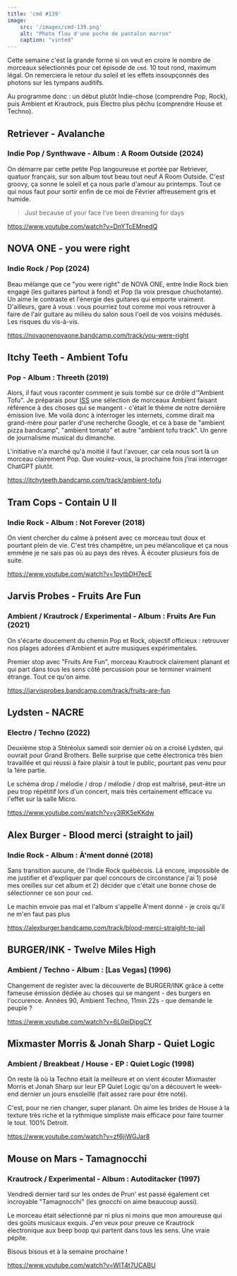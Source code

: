 ```yaml
---
title: 'cmd #139'
image:  
    src: '/images/cmd-139.png'
    alt: "Photo flou d'une poche de pantalon marron" 
    caption: "vinted"
---
```


Cette semaine c'est la grande forme si on veut en croire le nombre de morceaux sélectionnés pour cet épisode de `cmd`. 10 tout rond, maximum légal. On remerciera le retour du soleil et les effets insoupçonnés des photons sur les tympans auditifs.

Au programme donc : un début plutôt Indie-chose (comprendre Pop, Rock), puis Ambient et Krautrock, puis Électro plus pêchu (comprendre House et Techno).

## Retriever - Avalanche 
### Indie Pop / Synthwave - Album : A Room Outside (2024)

On démarre par cette petite Pop langoureuse et portée par Retriever, quatuor français, sur son album tout beau tout neuf A Room Outside.
C'est groovy, ça sonne le soleil et ça nous parle d'amour au printemps. Tout ce qui nous faut pour sortir enfin de ce moi de Février affreusement gris et humide.

> Just because of your face
> I‘ve been dreaming for days

https://www.youtube.com/watch?v=DnYTcEMnedQ

## NOVA ONE - you were right
### Indie Rock / Pop (2024)

Beau mélange que ce "you were right" de NOVA ONE, entre Indie Rock bien engagé (les guitares partout à fond) et Pop (la voix presque chuchotante).
Un aime le contraste et l'énergie des guitares qui emporte vraiment. D'ailleurs, gare à vous : vous pourriez tout comme moi vous retrouver à faire de l'air guitare au milieu du salon sous l'oeil de vos voisins médusés. Les risques du vis-à-vis.

https://novaonenovaone.bandcamp.com/track/you-were-right

## Itchy Teeth - Ambient Tofu 
### Pop - Album : Threeth (2019)

Alors, il faut vous raconter comment je suis tombé sur ce drôle d'"Ambient Tofu". Je préparais pour [ISS](https://www.prun.net/emission/8MNV-iss) une sélection de morceaux Ambient faisant référence à des choses qui se mangent - c'était le thème de notre dernière émission live. Me voilà donc à interroger les internets, comme dirait ma grand-mère pour parler d'une recherche Google, et ce à base de "ambient pizza bandcamp", "ambient tomato" et autre "ambient tofu track". Un genre de journalisme musical du dimanche.

L'initiative n'a marché qu'à moitié il faut l'avouer, car cela nous sort là un morceau clairement Pop. Que voulez-vous, la prochaine fois j'irai interroger ChatGPT plutôt.

https://itchyteeth.bandcamp.com/track/ambient-tofu

## Tram Cops - Contain U II
### Indie Rock - Album : Not Forever (2018)

On vient chercher du calme à présent avec ce morceau tout doux et pourtant plein de vie. C'est très champêtre, un peu mélancolique et ça nous emmène je ne sais pas où au pays des rêves. À écouter plusieurs fois de suite.

https://www.youtube.com/watch?v=1pytbDH7ecE

## Jarvis Probes - Fruits Are Fun 
### Ambient / Krautrock / Experimental - Album : Fruits Are Fun (2021)

On s'écarte doucement du chemin Pop et Rock, objectif officieux : retrouver nos plages adorées d'Ambient et autre musiques expérimentales.

Premier stop avec "Fruits Are Fun", morceau Krautrock clairement planant et qui part dans tous les sens côté percussion pour se terminer vraiment étrange. Tout ce qu'on aime.

https://jarvisprobes.bandcamp.com/track/fruits-are-fun

## Lydsten - NACRE
### Electro / Techno (2022)

Deuxième stop à Stéréolux samedi soir dernier où on a croisé Lydsten, qui ouvrait pour Grand Brothers. Belle surprise que cette électronica très bien travaillée et qui réussi à faire plaisir à tout le public, pourtant pas venu pour la 1ère partie.

Le schéma drop / mélodie / drop / mélodie / drop est maîtrisé, peut-être un peu trop répétitif lors d'un concert, mais très certainement efficace vu l'effet sur la salle Micro.

https://www.youtube.com/watch?v=y3lRK5eKKdw

## Alex Burger - Blood merci (straight to jail)
### Indie Rock - Album : À'ment donné (2018)

Sans transition aucune, de l'Indie Rock québécois. Là encore, impossible de me justifier et d'expliquer par quel concours de circonstance j'ai 1) posé mes oreilles sur cet album et 2) décider que c'était une bonne chose de sélectionner ce son pour `cmd`.

Le machin envoie pas mal et l'album s'appelle À'ment donné - je crois qu'il ne m'en faut pas plus

https://alexburger.bandcamp.com/track/blood-merci-straight-to-jail

## BURGER/INK - Twelve Miles High 
### Ambient / Techno - Album : [Las Vegas] (1996)

Changement de register avec la découverte de BURGER/INK grâce à cette fameuse émission dédiée au choses qui se mangent - des burgers en l'occurence.
Années 90, Ambient Techno, 11min 22s - que demande le peuple ?

https://www.youtube.com/watch?v=6L0eiDipgCY

## Mixmaster Morris & Jonah Sharp - Quiet Logic
### Ambient / Breakbeat / House - EP : Quiet Logic (1998)

On reste là où la Techno était la meilleure et on vient écouter Mixmaster Morris et Jonah Sharp sur leur EP Quiet Logic qu'on a découvert le week-end dernier un jours ensoleillé (fait assez rare pour être noté).

C'est, pour ne rien changer, super planant. On aime les brides de House à la texture très riche et la rythmique simpliste mais efficace pour faire tourner le tout. 100% Detroit.

https://www.youtube.com/watch?v=zf6jiWGJar8

## Mouse on Mars - Tamagnocchi 
### Krautrock / Experimental - Album : Autoditacker (1997)

Vendredi dernier tard sur les ondes de Prun' est passé également cet incroyable "Tamagnocchi" (les gnocchi on aime beaucoup aussi). 

Le morceau était sélectionné par ni plus ni moins que mon amoureuse qui des goûts musicaux exquis. J'en veux pour preuve ce Krautrock électronique aux beep boop qui partent dans tous les sens. Une vraie pépite.

Bisous bisous et à la semaine prochaine !

https://www.youtube.com/watch?v=WIT4t7UCABU
